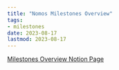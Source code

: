```yaml
---
title: "Nomos Milestones Overview"
tags:
- milestones
date: 2023-08-17
lastmod: 2023-08-17
---
```


[Milestones Overview Notion Page](https://www.notion.so/ec57b205d4b443aeb43ee74ecc91c701?v=e782d519939f449c974e53fa3ab6978c)